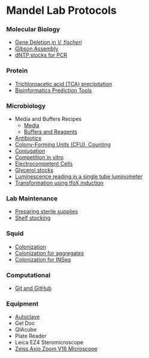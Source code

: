 # Mandel Lab Protocols

### Molecular Biology
- [Gene Deletion in *V. fischeri*](gene-deletion.md)
- [Gibson Assembly](gibson-assembly.md)
- [dNTP stocks for PCR](molecular-dntps.md)

### Protein
- [Trichloroacetic acid (TCA) precipitation](tca.precipitation.md)
- [Bioinformatics Prediction Tools](protein-domain-prediction.md)

### Microbiology
- Media and Buffers Recipes
  - [Media](media.md)
  - [Buffers and Reagents](buffers.md)
- [Antibiotics](antibiotics.md)
- [Colony-Forming Units (CFU), Counting](cfu-spots.md)
- [Conjugation](conjugation.md)
- [Competition in vitro](competition-in-vitro.md)
- [Electrocompetent Cells](electrocompetent-cells.md)
- [Glycerol stocks](glycerol-stocks.md)
- [Luminescence reading in a single tube luminometer](luminometer.md)
- [Transformation using tfoX induction](tfox-transformation.md)

### Lab Maintenance
- [Preparing sterile supplies](preparing-sterile-lab-supplies.md)
- [Shelf stocking](shelf-stocking-protocol.md)

### Squid
- [Colonization](squid-colonization.md)
- [Colonization for aggregates](squid-colonization-aggregates.md)
- [Colonization for INSeq](squid-colonization-inseq.md)

### Computational
- [Git and GitHub](git-github.md)

### Equipment
- [Autoclave](autoclave.md)
- Gel Doc
- QIAcube
- Plate Reader
- Leica EZ4 Steromicroscope
- [Zeiss Axio Zoom V16 Microscope](zeiss_scope.md)
